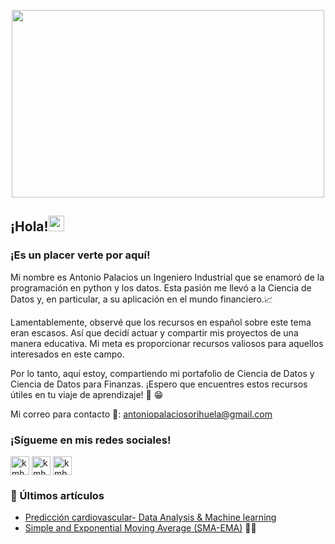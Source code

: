<p align="center">
  <img src="https://i.pinimg.com/originals/2f/aa/a6/2faaa6d7145e996ddfbf04c703b9097f.jpg" width="500" height="300">
</p>

<!-- welcome message -->
<h2>¡Hola!<img src="https://media.giphy.com/media/hvRJCLFzcasrR4ia7z/giphy.gif" width="25px"></h2>

<h3>¡Es un placer verte por aquí!</h3>

<!-- About me -->
<p>
Mi nombre es Antonio Palacios un Ingeniero Industrial que se enamoró de la programación en python y los datos. Esta pasión me llevó a la Ciencia de Datos y, en particular, a su aplicación en el mundo financiero.📈

Lamentablemente, observé que los recursos en español sobre este tema eran escasos. Así que decidí actuar y compartir mis proyectos de una manera educativa. Mi meta es proporcionar recursos valiosos para aquellos interesados en este campo.

Por lo tanto, aquí estoy, compartiendo mi portafolio de Ciencia de Datos y Ciencia de Datos para Finanzas. ¡Espero que encuentres estos recursos útiles en tu viaje de aprendizaje! 🔬  😁

Mi correo para contacto 📩: antoniopalaciosorihuela@gmail.com
</p>

<h3 align="left">¡Sígueme en mis redes sociales!</h3>
<p align="left">

<a href="https://twitter.com/antonio_bch" target="_blank"><img align="center" src="https://github.com/kmhmubin/kmhmubin/blob/master/assets/twitter.svg" alt="kmhmubin" height="30" width="30" /></a>
<a href="https://linkedin.com/in/antoniopalacioso" target="_blank"><img align="center" src="https://github.com/kmhmubin/kmhmubin/blob/master/assets/linkedin.svg" alt="kmhmubin" height="30" width="30" /></a>
<a href="https://instagram.com/antonio.xrp" target="_blank"><img align="center" src="https://github.com/kmhmubin/kmhmubin/blob/master/assets/instagram.svg" alt="kmhmubin" height="30" width="30" /></a>
</p>

### 📕 Últimos artículos
- [Predicción cardiovascular- Data Analysis & Machine learning](https://github.com/antonio-xrp/Cardiovascular-EDA-modeling/blob/main/notebooks/0.1-antonioxrp-cardiovascular-analysis.ipynb) 
- [Simple and Exponential Moving Average (SMA-EMA)](https://github.com/antonio-xrp/Data-science-for-finance-ES-EN/blob/main/notebooks/analisis-tecnico/0.1-ema-sma.ipynb) 🐱‍👤
<!--
**antonio-xrp/antonio-xrp** is a ✨ _special_ ✨ repository because its `README.md` (this file) appears on your GitHub profile.

Here are some ideas to get you started:

- 🔭 I’m currently working on ...
- 🌱 I’m currently learning ...
- 👯 I’m looking to collaborate on ...
- 🤔 I’m looking for help with ...
- 💬 Ask me about ...
- 📫 How to reach me: ...
- 😄 Pronouns: ...
- ⚡ Fun fact: ...
-->
